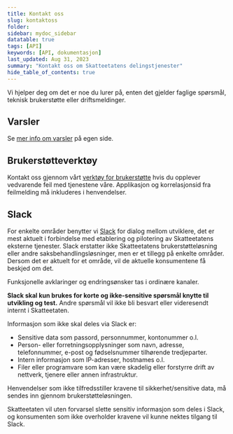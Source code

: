 ```yaml
---
title: Kontakt oss
slug: kontaktoss
folder: 
sidebar: mydoc_sidebar
datatable: true
tags: [API]
keywords: [API, dokumentasjon]
last_updated: Aug 31, 2023
summary: "Kontakt oss om Skatteetatens delingstjenester"
hide_table_of_contents: true
---
```

Vi hjelper deg om det er noe du lurer på, enten det gjelder faglige spørsmål, teknisk brukerstøtte eller driftsmeldinger.

## Varsler

Se [mer info om varsler](/om/varsler) på egen side.

## Brukerstøtteverktøy

Kontakt oss gjennom vårt [verktøy for brukerstøtte](https://www.skatteetaten.no/deling/kontakt/) hvis du opplever vedvarende feil med tjenestene våre. Applikasjon og korrelasjonsid fra feilmelding må inkluderes i henvendelser.

## Slack

For enkelte områder benytter vi [Slack](https://skatteetaten.slack.com) for dialog mellom utviklere, det er mest aktuelt i forbindelse med etablering og pilotering av Skatteetatens eksterne tjenester.
Slack erstatter ikke Skatteetatens brukerstøtteløsning eller andre saksbehandlingsløsninger, men er et tillegg på enkelte områder. Dersom det er aktuelt for et område, vil de aktuelle konsumentene få beskjed om det.

Funksjonelle avklaringer og endringsønsker tas i ordinære kanaler.

__Slack skal kun brukes for korte og ikke-sensitive spørsmål knytte til utvikling og test.__ Andre spørsmål vil ikke bli besvart eller videresendt internt i Skatteetaten.

Informasjon som ikke skal deles via Slack er:
* Sensitive data som passord, personnummer, kontonummer o.l.
* Person- eller forretningsopplysninger som navn, adresse, telefonnummer, e-post og fødselsnummer tilhørende tredjeparter.
* Intern informasjon som IP-adresser, hostnames o.l.
* Filer eller programvare som kan være skadelig eller forstyrre drift av nettverk, tjenere eller annen infrastruktur.

Henvendelser som ikke tilfredsstiller kravene til sikkerhet/sensitive data, må sendes inn gjennom brukerstøtteløsningen. 

Skatteetaten vil uten forvarsel slette sensitiv informasjon som deles i Slack, og konsumenten som ikke overholder kravene vil kunne nektes tilgang til Slack.

